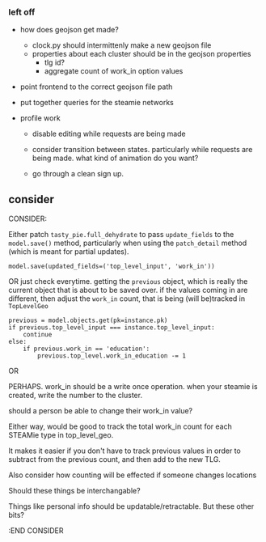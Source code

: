 ### left off

- how does geojson get made?
    - clock.py should intermittenly make a new geojson file
    - properties about each cluster should be in the geojson properties
        - tlg id?
        - aggregate count of work_in option values

- point frontend to the correct geojson file path

- put together queries for the steamie networks

- profile work
    - disable editing while requests are being made

    - consider transition between states. particularly while requests are being made. what kind of animation do you want?

    - go through a clean sign up.


## consider

CONSIDER:

Either patch `tasty_pie.full_dehydrate` to pass `update_fields` to the `model.save()` method, particularly when using the `patch_detail` method (which is meant for partial updates).
    
    model.save(updated_fields=('top_level_input', 'work_in'))


OR just check everytime. getting the `previous` object, which is really the current object that is about to be saved over. if the values coming in are different, then adjust the `work_in` count, that is being (will be)tracked in `TopLevelGeo`

    previous = model.objects.get(pk=instance.pk)
    if previous.top_level_input === instance.top_level_input:
        continue
    else:
        if previous.work_in == 'education':
            previous.top_level.work_in_education -= 1

OR

PERHAPS. work_in should be a write once operation. when your steamie is created, write the number to the cluster.

should a person be able to change their work_in value?

Either way, would be good to track the total work_in count for each STEAMie type in top_level_geo.

It makes it easier if you don't have to track previous values in order to subtract from the previous count, and then add to the new TLG.

Also consider how counting will be effected if someone changes locations

Should these things be interchangable?

Things like personal info should be updatable/retractable. But these other bits?

:END CONSIDER